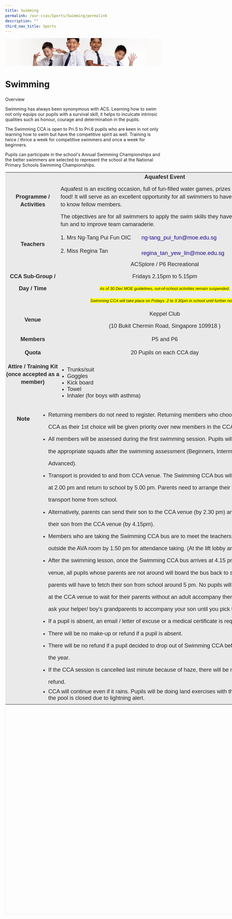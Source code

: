 ```yaml
---
title: Swimming
permalink: /our-ccas/Sports/Swimming/permalink
description: ""
third_nav_title: Sports
---
```

![](/images/Sub-banner2.jpg)

Swimming
========

### 

Overview

Swimming has always been synonymous with ACS. Learning how to swim not only equips our pupils with a survival skill, it helps to inculcate intrinsic qualities such as honour, courage and determination in the pupils.  
  
The Swimming CCA is open to Pri.5 to Pri.6 pupils who are keen in not only learning how to swim but have the competitive spirit as well. Training is twice / thrice a week for competitive swimmers and once a week for beginners.  
  

 Pupils can participate in the school's Annual Swimming Championships and the better swimmers are selected to represent the school at the National Primary Schools Swimming Championships.

  

<table class="iveo_table ives_tab_1" width="0" style="margin: 0px; outline: 0px; padding: 0px; border: 1px solid rgb(234, 234, 234); width: 854px; height: 2396px;"><tbody class="" style="margin: 0px; outline: 0px; padding: 0px;"><tr class="" style="margin: 0px; outline: 0px; padding: 0px;"><td width="111" colspan="2" class="" style="margin: 0px; outline: 0px; padding: 2px; text-align: center; background-color: rgb(234, 234, 234); color: rgb(34, 34, 34); width: 200px;"><p class="" style="margin: 0px 0px 1em; outline: 0px; padding: 0px; line-height: 24px; color: rgb(35, 35, 35);"><font face="arial, sans-serif" size="4" class="" style="margin: 0px; outline: 0px; padding: 0px;"><b class="" style="margin: 0px; outline: 0px; padding: 0px;">Programme / Activities</b></font></p></td><td width="735" colspan="3" class="" style="margin: 0px; outline: 0px; padding: 2px; text-align: center; background-color: rgb(234, 234, 234); color: rgb(34, 34, 34); width: 648px;"><p class="" style="margin: 0px 0px 1em; outline: 0px; padding: 0px; line-height: 24px; color: rgb(35, 35, 35);"><font face="arial, sans-serif" size="4" class="" style="margin: 0px; outline: 0px; padding: 0px;"><b class="" style="margin: 0px; outline: 0px; padding: 0px;">Aquafest Event</b></font></p><p class="" style="margin: 0px 0px 1em; outline: 0px; padding: 0px; line-height: 24px; color: rgb(35, 35, 35); text-align: left;"><font face="arial, sans-serif" size="4" class="" style="margin: 0px; outline: 0px; padding: 0px;">Aquafest is an exciting occasion, full of fun-filled water games, prizes and yummy food! It will serve as an excellent opportunity for all swimmers to have fun and to get to know fellow members.</font></p><p class="" style="margin: 0px 0px 1em; outline: 0px; padding: 0px; line-height: 24px; color: rgb(35, 35, 35); text-align: left;"><font face="arial, sans-serif" size="4" class="" style="margin: 0px; outline: 0px; padding: 0px;">The objectives are for all swimmers to apply the swim skills they have learnt, have fun and to improve team camaraderie.</font></p></td></tr><tr class="" style="margin: 0px; outline: 0px; padding: 0px;"><td width="111" colspan="2" rowspan="2" class="" style="margin: 0px; outline: 0px; padding: 2px; text-align: center; background-color: rgb(234, 234, 234); color: rgb(34, 34, 34);"><p class="" style="margin: 0px 0px 1em; outline: 0px; padding: 0px; line-height: 24px; color: rgb(35, 35, 35);"><font face="arial, sans-serif" size="4" class="" style="margin: 0px; outline: 0px; padding: 0px;"><b class="" style="margin: 0px; outline: 0px; padding: 0px;">Teachers</b></font></p></td><td width="257" class="" style="margin: 0px; outline: 0px; padding: 2px; text-align: center; background-color: rgb(234, 234, 234); color: rgb(34, 34, 34);"><p class="" style="margin: 0px 0px 1em; outline: 0px; padding: 0px; line-height: 24px; color: rgb(35, 35, 35); text-align: justify;"><font face="arial, sans-serif" size="4" class="" style="margin: 0px; outline: 0px; padding: 0px;">1. Mrs Ng-Tang Pui Fun OIC</font></p></td><td width="478" colspan="2" class="" style="margin: 0px; outline: 0px; padding: 2px; text-align: center; background-color: rgb(234, 234, 234); color: rgb(34, 34, 34);"><p class="" style="margin: 0px 0px 1em; outline: 0px; padding: 0px; line-height: 24px; color: rgb(35, 35, 35); text-align: justify;"><a href="mailto:ng-tang_pui_fun@moe.edu.sg" class="" style="margin: 0px; outline: 0px; padding: 0px; color: rgb(33, 8, 138); text-decoration: none;"><font face="arial, sans-serif" size="4" class="" style="margin: 0px; outline: 0px; padding: 0px;">ng-tang_pui_fun@moe.edu.sg</font></a></p></td></tr><tr class="" style="margin: 0px; outline: 0px; padding: 0px;"><td width="257" class="" style="margin: 0px; outline: 0px; padding: 2px; text-align: center; background-color: rgb(234, 234, 234); color: rgb(34, 34, 34);"><p style="margin: 0px 0px 1em; outline: 0px; padding: 0px; line-height: 24px; color: rgb(35, 35, 35); text-align: justify;"><font size="4" face="arial, sans-serif" style="margin: 0px; outline: 0px; padding: 0px;">2. Miss Regina Tan</font></p><span style="margin: 0px; outline: 0px; padding: 0px; font-size: 13.5pt; line-height: 19.26px; font-family: Arial, sans-serif; color: rgb(35, 35, 35);"><a href="https://acsj.moe.edu.sg/our-ccas/sports/acscite-development-training-squad/goog_1443184671" style="margin: 0px; outline: 0px; padding: 0px; color: rgb(33, 8, 138); text-decoration: none;"></a></span></td><td width="478" colspan="2" class="" style="margin: 0px; outline: 0px; padding: 2px; text-align: justify; background-color: rgb(234, 234, 234); color: rgb(34, 34, 34);"><span style="margin: 0px; outline: 0px; padding: 0px; font-size: 13.5pt; line-height: 19.26px; font-family: Arial, sans-serif;"><a href="mailto:regina_tan_yew_lin@moe.edu.sg" target="" style="margin: 0px; outline: 0px; padding: 0px; color: rgb(33, 8, 138); text-decoration: none;">regina_tan_yew_lin@moe.edu.sg</a></span><span style="margin: 0px; outline: 0px; padding: 0px; font-size: 13.5pt; line-height: 19.26px; font-family: Arial, sans-serif;"><a href="mailto:regina_tan_yew_lin@moe.edu.sg" target="" style="margin: 0px; outline: 0px; padding: 0px; color: rgb(33, 8, 138); text-decoration: none;"></a></span><span style="margin: 0px; outline: 0px; padding: 0px; font-size: 11pt; line-height: 15.6933px; font-family: Calibri, sans-serif;"><a href="mailto:tuty_sulastri_subri@moe.edu.sg" style="margin: 0px; outline: 0px; padding: 0px; color: rgb(33, 8, 138); text-decoration: none;"><span style="margin: 0px; outline: 0px; padding: 0px; font-size: 13.5pt; line-height: 19.26px; font-family: Arial, sans-serif;"></span></a></span></td></tr><tr class="" style="margin: 0px; outline: 0px; padding: 0px;"><td width="111" colspan="2" class="" style="margin: 0px; outline: 0px; padding: 2px; text-align: center; background-color: rgb(234, 234, 234); color: rgb(34, 34, 34);"><p class="" style="margin: 0px 0px 1em; outline: 0px; padding: 0px; line-height: 24px; color: rgb(35, 35, 35);"><font face="arial, sans-serif" size="4" class="" style="margin: 0px; outline: 0px; padding: 0px;"><b class="" style="margin: 0px; outline: 0px; padding: 0px;">CCA Sub-Group /</b></font></p><p class="" style="margin: 0px 0px 1em; outline: 0px; padding: 0px; line-height: 24px; color: rgb(35, 35, 35);"><font face="arial, sans-serif" size="4" class="" style="margin: 0px; outline: 0px; padding: 0px;"><b class="" style="margin: 0px; outline: 0px; padding: 0px;">Day / Time</b></font></p></td><td width="735" colspan="3" class="" style="margin: 0px; outline: 0px; padding: 2px; text-align: center; background-color: rgb(234, 234, 234); color: rgb(34, 34, 34);"><p class="" style="margin: 0px 0px 1em; outline: 0px; padding: 0px; line-height: 24px; color: rgb(35, 35, 35);"><font size="4" face="arial, sans-serif" style="margin: 0px; outline: 0px; padding: 0px;"><span style="margin: 0px; outline: 0px; padding: 0px; line-height: 19.26px;"></span>ACSplore / P6 Recreational</font></p><p class="" style="margin: 0px 0px 1em; outline: 0px; padding: 0px; line-height: 24px; color: rgb(35, 35, 35);"><font size="4" face="arial, sans-serif" style="margin: 0px; outline: 0px; padding: 0px;">Fridays 2.15pm to 5.15pm</font><br style="margin: 0px; outline: 0px; padding: 0px;"></p><p class="" style="margin: 0px 0px 1em; outline: 0px; padding: 0px; line-height: 24px; color: rgb(35, 35, 35);"><font face="arial, sans-serif" size="2" style="margin: 0px; outline: 0px; padding: 0px;"><i style="margin: 0px; outline: 0px; padding: 0px; background-color: rgb(255, 255, 0);">As of 30 Dec MOE guidelines, out-of-school activities remain suspended.</i></font></p><p class="" style="margin: 0px 0px 1em; outline: 0px; padding: 0px; line-height: 24px; color: rgb(35, 35, 35);"><font face="arial, sans-serif" size="2" style="margin: 0px; outline: 0px; padding: 0px;"><i style="margin: 0px; outline: 0px; padding: 0px; background-color: rgb(255, 255, 0);">Swimming CCA will take place on Fridays&nbsp; 2 to 3.30pm in school until further notice.</i></font></p></td></tr><tr class="" style="margin: 0px; outline: 0px; padding: 0px;"><td width="111" colspan="2" class="" style="margin: 0px; outline: 0px; padding: 2px; text-align: center; background-color: rgb(234, 234, 234); color: rgb(34, 34, 34);"><p class="" style="margin: 0px 0px 1em; outline: 0px; padding: 0px; line-height: 24px; color: rgb(35, 35, 35);"><font face="arial, sans-serif" size="4" class="" style="margin: 0px; outline: 0px; padding: 0px;"><b class="" style="margin: 0px; outline: 0px; padding: 0px;">Venue</b></font></p></td><td width="735" colspan="3" class="" style="margin: 0px; outline: 0px; padding: 2px; text-align: center; background-color: rgb(234, 234, 234); color: rgb(34, 34, 34);"><p class="" style="margin: 0px 0px 1em; outline: 0px; padding: 0px; line-height: 24px; color: rgb(35, 35, 35);"><font face="arial, sans-serif" size="4" class="" style="margin: 0px; outline: 0px; padding: 0px;">Keppel Club</font></p><p class="" style="margin: 0px 0px 1em; outline: 0px; padding: 0px; line-height: 24px; color: rgb(35, 35, 35);"><font face="arial, sans-serif" size="4" class="" style="margin: 0px; outline: 0px; padding: 0px;">(10 Bukit Chermin Road, Singapore 109918 )</font></p></td></tr><tr class="" style="margin: 0px; outline: 0px; padding: 0px;"><td width="111" colspan="2" class="" style="margin: 0px; outline: 0px; padding: 2px; text-align: center; background-color: rgb(234, 234, 234); color: rgb(34, 34, 34);"><p class="" style="margin: 0px 0px 1em; outline: 0px; padding: 0px; line-height: 24px; color: rgb(35, 35, 35);"><font face="arial, sans-serif" size="4" class="" style="margin: 0px; outline: 0px; padding: 0px;"><b class="" style="margin: 0px; outline: 0px; padding: 0px;">Members</b></font></p></td><td width="735" colspan="3" class="" style="margin: 0px; outline: 0px; padding: 2px; text-align: center; background-color: rgb(234, 234, 234); color: rgb(34, 34, 34);"><p class="" style="margin: 0px 0px 1em; outline: 0px; padding: 0px; line-height: 24px; color: rgb(35, 35, 35);"><font face="arial, sans-serif" size="4" class="" style="margin: 0px; outline: 0px; padding: 0px;">P5 and P6</font></p></td></tr><tr class="" style="margin: 0px; outline: 0px; padding: 0px;"><td width="111" colspan="2" class="" style="margin: 0px; outline: 0px; padding: 2px; text-align: center; background-color: rgb(234, 234, 234); color: rgb(34, 34, 34);"><p class="" style="margin: 0px 0px 1em; outline: 0px; padding: 0px; line-height: 24px; color: rgb(35, 35, 35);"><font face="arial, sans-serif" size="4" class="" style="margin: 0px; outline: 0px; padding: 0px;"><b class="" style="margin: 0px; outline: 0px; padding: 0px;">Quota</b></font></p></td><td width="735" colspan="3" class="" style="margin: 0px; outline: 0px; padding: 2px; text-align: center; background-color: rgb(234, 234, 234); color: rgb(34, 34, 34);"><p class="" style="margin: 0px 0px 1em; outline: 0px; padding: 0px; line-height: 24px; color: rgb(35, 35, 35);"><font face="arial, sans-serif" size="4" class="" style="margin: 0px; outline: 0px; padding: 0px;">20 Pupils on each CCA day</font></p></td></tr><tr class="" style="margin: 0px; outline: 0px; padding: 0px;"><td width="111" colspan="2" class="" style="margin: 0px; outline: 0px; padding: 2px; text-align: center; background-color: rgb(234, 234, 234); color: rgb(34, 34, 34);"><p class="" style="margin: 0px 0px 1em; outline: 0px; padding: 0px; line-height: 24px; color: rgb(35, 35, 35);"><font face="arial, sans-serif" size="4" class="" style="margin: 0px; outline: 0px; padding: 0px;"><b class="" style="margin: 0px; outline: 0px; padding: 0px;">Attire / Training Kit (once accepted as a member)</b></font></p><p class="" style="margin: 0px 0px 1em; outline: 0px; padding: 0px; line-height: 24px; color: rgb(35, 35, 35);"><font face="arial, sans-serif" size="4" class="" style="margin: 0px; outline: 0px; padding: 0px;"><b class="" style="margin: 0px; outline: 0px; padding: 0px;"><br style="margin: 0px; outline: 0px; padding: 0px;"></b></font></p></td><td width="735" colspan="3" class="" style="margin: 0px; outline: 0px; padding: 2px; text-align: center; background-color: rgb(234, 234, 234); color: rgb(34, 34, 34);"><p class="" style="margin: 0px 0px 1em; outline: 0px; padding: 0px; line-height: 24px; color: rgb(35, 35, 35);"></p><ul class="" style="margin: 0px 0px 0.5em 1.5em; outline: 0px; padding: 0px;"><li class="" style="margin: 0px; outline: 0px; padding: 0px; text-align: left;"><font face="arial, sans-serif" size="4" class="" style="margin: 0px; outline: 0px; padding: 0px;">Trunks/suit</font></li><li class="" style="margin: 0px; outline: 0px; padding: 0px; text-align: left;"><font face="arial, sans-serif" size="4" class="" style="margin: 0px; outline: 0px; padding: 0px;">Goggles</font></li><li class="" style="margin: 0px; outline: 0px; padding: 0px; text-align: left;"><font face="arial, sans-serif" size="4" class="" style="margin: 0px; outline: 0px; padding: 0px;">Kick board</font></li><li class="" style="margin: 0px; outline: 0px; padding: 0px; text-align: left;"><font face="arial, sans-serif" size="4" class="" style="margin: 0px; outline: 0px; padding: 0px;">Towel</font></li><li class="" style="margin: 0px; outline: 0px; padding: 0px; text-align: left;"><font face="arial, sans-serif" size="4" class="" style="margin: 0px; outline: 0px; padding: 0px;">Inhaler (for boys with asthma)</font></li></ul><p class="" style="margin: 0px 0px 1em; outline: 0px; padding: 0px; line-height: 24px; color: rgb(35, 35, 35);"></p></td></tr><tr class="" style="margin: 0px; outline: 0px; padding: 0px;"><td width="111" class="" style="margin: 0px; outline: 0px; padding: 2px; text-align: center; background-color: rgb(234, 234, 234); color: rgb(34, 34, 34);"><p class="" style="margin: 0px 0px 1em; outline: 0px; padding: 0px; line-height: 24px; color: rgb(35, 35, 35);"><span class="" style="margin: 0px; outline: 0px; padding: 0px;"><b class="" style="margin: 0px; outline: 0px; padding: 0px;"><font size="4" style="margin: 0px; outline: 0px; padding: 0px;">Note</font></b></span><br class="" style="margin: 0px; outline: 0px; padding: 0px;"></p><p class="" style="margin: 0px 0px 1em; outline: 0px; padding: 0px; line-height: 24px; color: rgb(35, 35, 35);"><span class="" style="margin: 0px; outline: 0px; padding: 0px;"><b class="" style="margin: 0px; outline: 0px; padding: 0px;"><font size="4" style="margin: 0px; outline: 0px; padding: 0px;"><br style="margin: 0px; outline: 0px; padding: 0px;"></font></b></span></p><p class="" style="margin: 0px 0px 1em; outline: 0px; padding: 0px; line-height: 24px; color: rgb(35, 35, 35);"><span class="" style="margin: 0px; outline: 0px; padding: 0px;"><b class="" style="margin: 0px; outline: 0px; padding: 0px;"><font size="4" style="margin: 0px; outline: 0px; padding: 0px;"><br style="margin: 0px; outline: 0px; padding: 0px;"></font></b></span></p><p class="" style="margin: 0px 0px 1em; outline: 0px; padding: 0px; line-height: 24px; color: rgb(35, 35, 35);"><span class="" style="margin: 0px; outline: 0px; padding: 0px;"><b class="" style="margin: 0px; outline: 0px; padding: 0px;"><font size="4" style="margin: 0px; outline: 0px; padding: 0px;"><br style="margin: 0px; outline: 0px; padding: 0px;"></font></b></span></p><p class="" style="margin: 0px 0px 1em; outline: 0px; padding: 0px; line-height: 24px; color: rgb(35, 35, 35);"><span class="" style="margin: 0px; outline: 0px; padding: 0px;"><b class="" style="margin: 0px; outline: 0px; padding: 0px;"><font size="4" style="margin: 0px; outline: 0px; padding: 0px;"><br style="margin: 0px; outline: 0px; padding: 0px;"></font></b></span></p><p class="" style="margin: 0px 0px 1em; outline: 0px; padding: 0px; line-height: 24px; color: rgb(35, 35, 35);"><span class="" style="margin: 0px; outline: 0px; padding: 0px;"><b class="" style="margin: 0px; outline: 0px; padding: 0px;"><font size="4" style="margin: 0px; outline: 0px; padding: 0px;"><br style="margin: 0px; outline: 0px; padding: 0px;"></font></b></span></p><p class="" style="margin: 0px 0px 1em; outline: 0px; padding: 0px; line-height: 24px; color: rgb(35, 35, 35);"><span class="" style="margin: 0px; outline: 0px; padding: 0px;"><b class="" style="margin: 0px; outline: 0px; padding: 0px;"><font size="4" style="margin: 0px; outline: 0px; padding: 0px;"><br style="margin: 0px; outline: 0px; padding: 0px;"></font></b></span></p><p class="" style="margin: 0px 0px 1em; outline: 0px; padding: 0px; line-height: 24px; color: rgb(35, 35, 35);"><span class="" style="margin: 0px; outline: 0px; padding: 0px;"><b class="" style="margin: 0px; outline: 0px; padding: 0px;"><font size="4" style="margin: 0px; outline: 0px; padding: 0px;"><br style="margin: 0px; outline: 0px; padding: 0px;"></font></b></span></p><p class="" style="margin: 0px 0px 1em; outline: 0px; padding: 0px; line-height: 24px; color: rgb(35, 35, 35);"><span class="" style="margin: 0px; outline: 0px; padding: 0px;"><b class="" style="margin: 0px; outline: 0px; padding: 0px;"><font size="4" style="margin: 0px; outline: 0px; padding: 0px;"><br style="margin: 0px; outline: 0px; padding: 0px;"></font></b></span></p><p class="" style="margin: 0px 0px 1em; outline: 0px; padding: 0px; line-height: 24px; color: rgb(35, 35, 35);"><span class="" style="margin: 0px; outline: 0px; padding: 0px;"><b class="" style="margin: 0px; outline: 0px; padding: 0px;"><font size="4" style="margin: 0px; outline: 0px; padding: 0px;"><br style="margin: 0px; outline: 0px; padding: 0px;"></font></b></span></p><p class="" style="margin: 0px 0px 1em; outline: 0px; padding: 0px; line-height: 24px; color: rgb(35, 35, 35);"><span class="" style="margin: 0px; outline: 0px; padding: 0px;"><b class="" style="margin: 0px; outline: 0px; padding: 0px;"><font size="4" style="margin: 0px; outline: 0px; padding: 0px;"><br style="margin: 0px; outline: 0px; padding: 0px;"></font></b></span></p><p class="" style="margin: 0px 0px 1em; outline: 0px; padding: 0px; line-height: 24px; color: rgb(35, 35, 35);"><span class="" style="margin: 0px; outline: 0px; padding: 0px;"><b class="" style="margin: 0px; outline: 0px; padding: 0px;"><font size="4" style="margin: 0px; outline: 0px; padding: 0px;"><br style="margin: 0px; outline: 0px; padding: 0px;"></font></b></span></p><p class="" style="margin: 0px 0px 1em; outline: 0px; padding: 0px; line-height: 24px; color: rgb(35, 35, 35);"><span class="" style="margin: 0px; outline: 0px; padding: 0px;"><b class="" style="margin: 0px; outline: 0px; padding: 0px;"><font size="4" style="margin: 0px; outline: 0px; padding: 0px;"><br style="margin: 0px; outline: 0px; padding: 0px;"></font></b></span></p><p class="" style="margin: 0px 0px 1em; outline: 0px; padding: 0px; line-height: 24px; color: rgb(35, 35, 35);"><span class="" style="margin: 0px; outline: 0px; padding: 0px;"><b class="" style="margin: 0px; outline: 0px; padding: 0px;"><font size="4" style="margin: 0px; outline: 0px; padding: 0px;"><br style="margin: 0px; outline: 0px; padding: 0px;"></font></b></span></p><p class="" style="margin: 0px 0px 1em; outline: 0px; padding: 0px; line-height: 24px; color: rgb(35, 35, 35);"><span class="" style="margin: 0px; outline: 0px; padding: 0px;"><b class="" style="margin: 0px; outline: 0px; padding: 0px;"><font size="4" style="margin: 0px; outline: 0px; padding: 0px;"><br style="margin: 0px; outline: 0px; padding: 0px;"></font></b></span></p><p class="" style="margin: 0px 0px 1em; outline: 0px; padding: 0px; line-height: 24px; color: rgb(35, 35, 35);"><span class="" style="margin: 0px; outline: 0px; padding: 0px;"><b class="" style="margin: 0px; outline: 0px; padding: 0px;"><font size="4" style="margin: 0px; outline: 0px; padding: 0px;"><br style="margin: 0px; outline: 0px; padding: 0px;"></font></b></span></p><p class="" style="margin: 0px 0px 1em; outline: 0px; padding: 0px; line-height: 24px; color: rgb(35, 35, 35);"><span class="" style="margin: 0px; outline: 0px; padding: 0px;"><b class="" style="margin: 0px; outline: 0px; padding: 0px;"><font size="4" style="margin: 0px; outline: 0px; padding: 0px;"><br style="margin: 0px; outline: 0px; padding: 0px;"></font></b></span></p><p class="" style="margin: 0px 0px 1em; outline: 0px; padding: 0px; line-height: 24px; color: rgb(35, 35, 35);"><span class="" style="margin: 0px; outline: 0px; padding: 0px;"><b class="" style="margin: 0px; outline: 0px; padding: 0px;"><font size="4" style="margin: 0px; outline: 0px; padding: 0px;"><br style="margin: 0px; outline: 0px; padding: 0px;"></font></b></span></p><p class="" style="margin: 0px 0px 1em; outline: 0px; padding: 0px; line-height: 24px; color: rgb(35, 35, 35);"><span class="" style="margin: 0px; outline: 0px; padding: 0px;"><b class="" style="margin: 0px; outline: 0px; padding: 0px;"><font size="4" style="margin: 0px; outline: 0px; padding: 0px;"><br style="margin: 0px; outline: 0px; padding: 0px;"></font></b></span></p><p class="" style="margin: 0px 0px 1em; outline: 0px; padding: 0px; line-height: 24px; color: rgb(35, 35, 35);"><span class="" style="margin: 0px; outline: 0px; padding: 0px;"><b class="" style="margin: 0px; outline: 0px; padding: 0px;"><font size="4" style="margin: 0px; outline: 0px; padding: 0px;"><br style="margin: 0px; outline: 0px; padding: 0px;"></font></b></span></p><p class="" style="margin: 0px 0px 1em; outline: 0px; padding: 0px; line-height: 24px; color: rgb(35, 35, 35);"><span class="" style="margin: 0px; outline: 0px; padding: 0px;"><b class="" style="margin: 0px; outline: 0px; padding: 0px;"><font size="4" style="margin: 0px; outline: 0px; padding: 0px;"><br style="margin: 0px; outline: 0px; padding: 0px;"></font></b></span></p><p class="" style="margin: 0px 0px 1em; outline: 0px; padding: 0px; line-height: 24px; color: rgb(35, 35, 35);"><span class="" style="margin: 0px; outline: 0px; padding: 0px;"><b class="" style="margin: 0px; outline: 0px; padding: 0px;"><font size="4" style="margin: 0px; outline: 0px; padding: 0px;"><br style="margin: 0px; outline: 0px; padding: 0px;"></font></b></span></p><p class="" style="margin: 0px 0px 1em; outline: 0px; padding: 0px; line-height: 24px; color: rgb(35, 35, 35);"><br style="margin: 0px; outline: 0px; padding: 0px;"></p></td><td width="735" colspan="3" class="" style="margin: 0px; outline: 0px; padding: 2px; text-align: center; background-color: rgb(234, 234, 234); color: rgb(34, 34, 34);"><p class="" style="margin: 0px 0px 1em; outline: 0px; padding: 0px; line-height: 24px; color: rgb(35, 35, 35);"></p><ul class="" style="margin: 0px 0px 0.5em 1.5em; outline: 0px; padding: 0px;"><li class="" style="margin: 0px; outline: 0px; padding: 0px;"><p style="margin: 0px 0px 1em; outline: 0px; padding: 0px; line-height: 24px; color: rgb(35, 35, 35);"></p><div style="margin: 0px; outline: 0px; padding: 0px; line-height: 39.2px; text-align: left;"><span style="margin: 0px; outline: 0px; padding: 0px; font-family: arial, sans-serif; font-size: large;">Returning members do not need to register. Returning members who choose Swimming CCA as their 1st choice will be given priority over new members in the CCA.</span></div></li><li class="" style="margin: 0px; outline: 0px; padding: 0px;"><div style="margin: 0px; outline: 0px; padding: 0px; line-height: 39.2px; text-align: left;"><span style="margin: 0px; outline: 0px; padding: 0px; font-family: arial, sans-serif; font-size: large;">All members will be assessed during the first swimming session. Pupils will be placed in the appropriate squads after the swimming assessment (Beginners, Intermediate and Advanced).</span></div></li><li class="" style="margin: 0px; outline: 0px; padding: 0px;"><div style="margin: 0px; outline: 0px; padding: 0px; line-height: 39.2px; text-align: left;"><span style="margin: 0px; outline: 0px; padding: 0px; font-family: arial, sans-serif; font-size: large;">Transport is provided to and from CCA venue. The Swimming CCA bus will leave school at 2.00 pm and return to school by 5.00 pm. Parents need to arrange their son’s own transport home from school.</span></div></li><li class="" style="margin: 0px; outline: 0px; padding: 0px;"><div style="margin: 0px; outline: 0px; padding: 0px; line-height: 39.2px; text-align: left;"><span style="margin: 0px; outline: 0px; padding: 0px; font-family: arial, sans-serif; font-size: large;">Alternatively, parents can send their son to the CCA venue (by 2.30 pm) and/or pick up their son from the CCA venue (by 4.15pm).</span></div></li><li class="" style="margin: 0px; outline: 0px; padding: 0px;"><div style="margin: 0px; outline: 0px; padding: 0px; line-height: 39.2px; text-align: left;"><span style="margin: 0px; outline: 0px; padding: 0px; font-family: arial, sans-serif; font-size: large;">Members who are taking the Swimming CCA bus are to meet the teachers in charge outside the AVA room by 1.50 pm for attendance taking. (At the lift lobby area)</span></div></li><li class="" style="margin: 0px; outline: 0px; padding: 0px;"><div style="margin: 0px; outline: 0px; padding: 0px; line-height: 39.2px; text-align: left;"><span style="margin: 0px; outline: 0px; padding: 0px; font-family: arial, sans-serif; font-size: large;">After the swimming lesson, once the Swimming CCA bus arrives at 4.15 pm at the CCA venue, all pupils whose parents are not around will board the bus back to school and parents will have to fetch their son from school around 5 pm. No pupils will be left alone at the CCA venue to wait for their parents without an adult accompany them (you may ask your helper/ boy’s grandparents to accompany your son until you pick them up).</span></div></li><li class="" style="margin: 0px; outline: 0px; padding: 0px;"><div class="" style="margin: 0px; outline: 0px; padding: 0px; line-height: 39.2px; text-align: left;"><span class="" style="margin: 0px; outline: 0px; padding: 0px;"><font face="arial, sans-serif" size="4" style="margin: 0px; outline: 0px; padding: 0px;">If a pupil is absent, an email / letter of excuse or a medical certificate is required.</font></span></div></li><li class="" style="margin: 0px; outline: 0px; padding: 0px;"><div class="" style="margin: 0px; outline: 0px; padding: 0px; line-height: 39.2px; text-align: left;"><span class="" style="margin: 0px; outline: 0px; padding: 0px;"><font face="arial, sans-serif" size="4" style="margin: 0px; outline: 0px; padding: 0px;">There will be no make-up or refund if a pupil is absent.</font></span></div></li><li class="" style="margin: 0px; outline: 0px; padding: 0px;"><div class="" style="margin: 0px; outline: 0px; padding: 0px; line-height: 39.2px; text-align: left;"><span class="" style="margin: 0px; outline: 0px; padding: 0px;"><font face="arial, sans-serif" size="4" style="margin: 0px; outline: 0px; padding: 0px;">There will be no refund if a pupil decided to drop out of Swimming CCA before the end of the year.</font></span></div></li><li class="" style="margin: 0px; outline: 0px; padding: 0px;"><div class="" style="margin: 0px; outline: 0px; padding: 0px; line-height: 39.2px; text-align: left;"><span class="" style="margin: 0px; outline: 0px; padding: 0px;"><font face="arial, sans-serif" size="4" style="margin: 0px; outline: 0px; padding: 0px;">If the CCA session is cancelled last minute because of haze, there will be no make-up or refund.</font></span></div></li><li class="" style="margin: 0px; outline: 0px; padding: 0px; text-align: left;"><font face="arial, sans-serif" size="4" class="" style="margin: 0px; outline: 0px; padding: 0px;">CCA will continue even if it rains. Pupils will be doing land exercises with the coaches if the pool is closed due to lightning alert.</font></li></ul></td></tr></tbody></table>